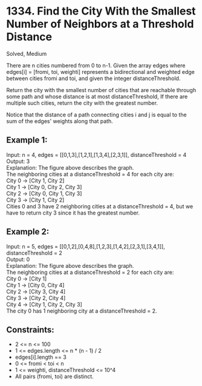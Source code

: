 # 1334. Find the City With the Smallest Number of Neighbors at a Threshold Distance
Solved, Medium

There are n cities numbered from 0 to n-1. Given the array edges where edges[i] = [fromi, toi, weighti] represents a bidirectional and weighted edge between cities fromi and toi, and given the integer distanceThreshold.  

Return the city with the smallest number of cities that are reachable through some path and whose distance is at most distanceThreshold, If there are multiple such cities, return the city with the greatest number.  

Notice that the distance of a path connecting cities i and j is equal to the sum of the edges' weights along that path.  

 

Example 1:
---


Input: n = 4, edges = [[0,1,3],[1,2,1],[1,3,4],[2,3,1]], distanceThreshold = 4  
Output: 3  
Explanation: The figure above describes the graph.   
The neighboring cities at a distanceThreshold = 4 for each city are:  
City 0 -> [City 1, City 2]   
City 1 -> [City 0, City 2, City 3]   
City 2 -> [City 0, City 1, City 3]   
City 3 -> [City 1, City 2]   
Cities 0 and 3 have 2 neighboring cities at a distanceThreshold = 4, but we have to return city 3 since it has the greatest number.  

Example 2:
---


Input: n = 5, edges = [[0,1,2],[0,4,8],[1,2,3],[1,4,2],[2,3,1],[3,4,1]], distanceThreshold = 2  
Output: 0  
Explanation: The figure above describes the graph.   
The neighboring cities at a distanceThreshold = 2 for each city are:  
City 0 -> [City 1]   
City 1 -> [City 0, City 4]   
City 2 -> [City 3, City 4]   
City 3 -> [City 2, City 4]   
City 4 -> [City 1, City 2, City 3]   
The city 0 has 1 neighboring city at a distanceThreshold = 2.  
 

Constraints:
---
- 2 <= n <= 100
- 1 <= edges.length <= n * (n - 1) / 2
- edges[i].length == 3
- 0 <= fromi < toi < n
- 1 <= weighti, distanceThreshold <= 10^4
- All pairs (fromi, toi) are distinct.
  
